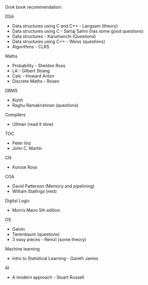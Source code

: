 Grok book recommendation:

DSA
* Data structures using C and C++ - Langsam (theory)
* Data structures using C - Sartaj Sahni (has some good questions)
* Data structures - Karumanchi (Questions) 
* Data structures using C++ - Weiss (questions)
* Algorithms - CLRS

Maths
* Probability - Sheldon Ross
* LA - Gilbert Strang
* Calc - Howard Anton
* Discrete Maths - Rosen

DBMS
* Korth 
* Raghu Ramakrishnan (questions) 

Compilers 
* Ullman (read it slow)

TOC 
* Peter linz
* John C. Martin

CN 
* Kurose Ross

COA  
* David Patterson (Memory and pipelining)
* William Stallings (rest)

Digital Logic
* Morris Mano 5th edition

OS
* Galvin
* Tanenbaum (questions)
* 3 easy pieces - Remzi (some theory)

Machine learning
* Intro to Statistical Learning  - Gareth James

AI
* A modern approach - Stuart Russell
